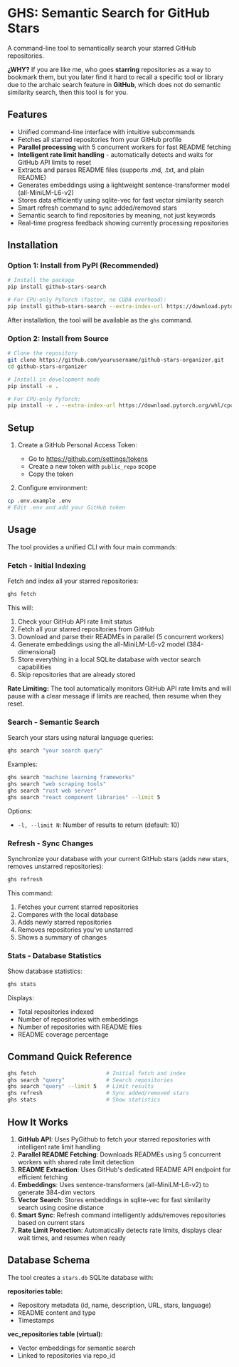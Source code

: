 # GHS: Semantic Search for GitHub Stars

A command-line tool to semantically search your starred GitHub repositories.

**¿WHY?** If you are like me, who goes **starring** repositories as a way to bookmark them, but you later find it hard to recall a specific tool or library due to the archaic search feature in **GitHub**, which does not do semantic similarity search, then this tool is for you.

## Features

- Unified command-line interface with intuitive subcommands
- Fetches all starred repositories from your GitHub profile
- **Parallel processing** with 5 concurrent workers for fast README fetching
- **Intelligent rate limit handling** - automatically detects and waits for GitHub API limits to reset
- Extracts and parses README files (supports .md, .txt, and plain README)
- Generates embeddings using a lightweight sentence-transformer model (all-MiniLM-L6-v2)
- Stores data efficiently using sqlite-vec for fast vector similarity search
- Smart refresh command to sync added/removed stars
- Semantic search to find repositories by meaning, not just keywords
- Real-time progress feedback showing currently processing repositories

## Installation

### Option 1: Install from PyPI (Recommended)

```bash
# Install the package
pip install github-stars-search

# For CPU-only PyTorch (faster, no CUDA overhead):
pip install github-stars-search --extra-index-url https://download.pytorch.org/whl/cpu
```

After installation, the tool will be available as the `ghs` command.

### Option 2: Install from Source

```bash
# Clone the repository
git clone https://github.com/yourusername/github-stars-organizer.git
cd github-stars-organizer

# Install in development mode
pip install -e .

# For CPU-only PyTorch:
pip install -e . --extra-index-url https://download.pytorch.org/whl/cpu
```

## Setup

1. Create a GitHub Personal Access Token:
   - Go to https://github.com/settings/tokens
   - Create a new token with `public_repo` scope
   - Copy the token

3. Configure environment:
```bash
cp .env.example .env
# Edit .env and add your GitHub token
```

## Usage

The tool provides a unified CLI with four main commands:

### Fetch - Initial Indexing

Fetch and index all your starred repositories:

```bash
ghs fetch
```

This will:
1. Check your GitHub API rate limit status
2. Fetch all your starred repositories from GitHub
3. Download and parse their READMEs in parallel (5 concurrent workers)
4. Generate embeddings using the all-MiniLM-L6-v2 model (384-dimensional)
5. Store everything in a local SQLite database with vector search capabilities
6. Skip repositories that are already stored

**Rate Limiting:** The tool automatically monitors GitHub API rate limits and will pause with a clear message if limits are reached, then resume when they reset.

### Search - Semantic Search

Search your stars using natural language queries:

```bash
ghs search "your search query"
```

Examples:
```bash
ghs search "machine learning frameworks"
ghs search "web scraping tools"
ghs search "rust web server"
ghs search "react component libraries" --limit 5
```

Options:
- `-l, --limit N`: Number of results to return (default: 10)

### Refresh - Sync Changes

Synchronize your database with your current GitHub stars (adds new stars, removes unstarred repositories):

```bash
ghs refresh
```

This command:
1. Fetches your current starred repositories
2. Compares with the local database
3. Adds newly starred repositories
4. Removes repositories you've unstarred
5. Shows a summary of changes

### Stats - Database Statistics

Show database statistics:

```bash
ghs stats
```

Displays:
- Total repositories indexed
- Number of repositories with embeddings
- Number of repositories with README files
- README coverage percentage

## Command Quick Reference

```bash
ghs fetch                      # Initial fetch and index
ghs search "query"             # Search repositories
ghs search "query" --limit 5   # Limit results
ghs refresh                    # Sync added/removed stars
ghs stats                      # Show statistics
```

## How It Works

1. **GitHub API**: Uses PyGithub to fetch your starred repositories with intelligent rate limit handling
2. **Parallel README Fetching**: Downloads READMEs using 5 concurrent workers with shared rate limit detection
3. **README Extraction**: Uses GitHub's dedicated README API endpoint for efficient fetching
4. **Embeddings**: Uses sentence-transformers (all-MiniLM-L6-v2) to generate 384-dim vectors
5. **Vector Search**: Stores embeddings in sqlite-vec for fast similarity search using cosine distance
6. **Smart Sync**: Refresh command intelligently adds/removes repositories based on current stars
7. **Rate Limit Protection**: Automatically detects rate limits, displays clear wait times, and resumes when ready

## Database Schema

The tool creates a `stars.db` SQLite database with:

**repositories table:**
- Repository metadata (id, name, description, URL, stars, language)
- README content and type
- Timestamps

**vec_repositories table (virtual):**
- Vector embeddings for semantic search
- Linked to repositories via repo_id
